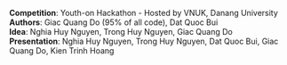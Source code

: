 <b>Competition</b>: Youth-on Hackathon - Hosted by VNUK, Danang University<br>
<b>Authors</b>: Giac Quang Do (95% of all code), Dat Quoc Bui<br>
<b>Idea</b>: Nghia Huy Nguyen, Trong Huy Nguyen, Giac Quang Do<br>
<b>Presentation</b>: Nghia Huy Nguyen, Trong Huy Nguyen, Dat Quoc Bui, Giac Quang Do, Kien Trinh Hoang<br>
